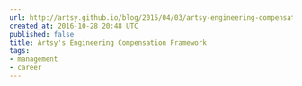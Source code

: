 ```yaml
---
url: http://artsy.github.io/blog/2015/04/03/artsy-engineering-compensation-framework/
created_at: 2016-10-28 20:48 UTC
published: false
title: Artsy's Engineering Compensation Framework
tags:
- management
- career
---
```




